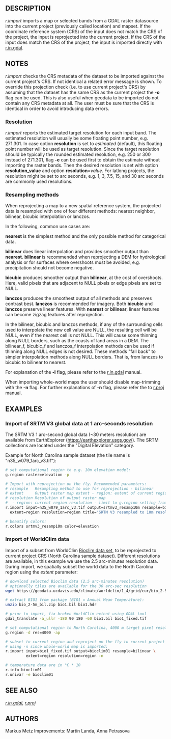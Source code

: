 ## DESCRIPTION

*r.import* imports a map or selected bands from a GDAL raster datasource
into the current project (previously called location) and mapset. If the
coordinate reference system (CRS) of the input does not match the CRS of
the project, the input is reprojected into the current project. If the
CRS of the input does match the CRS of the project, the input is
imported directly with [r.in.gdal](r.in.gdal.md).

## NOTES

*r.import* checks the CRS metadata of the dataset to be imported against
the current project's CRS. If not identical a related error message is
shown.
To override this projection check (i.e. to use current project's CRS) by
assuming that the dataset has the same CRS as the current project the
**-o** flag can be used. This is also useful when geodata to be imported
do not contain any CRS metadata at all. The user must be sure that the
CRS is identical in order to avoid introducing data errors.

### Resolution

*r.import* reports the estimated target resolution for each input band.
The estimated resolution will usually be some floating point number,
e.g. 271.301. In case option **resolution** is set to *estimated*
(default), this floating point number will be used as target resolution.
Since the target resolution should be typically the rounded estimated
resolution, e.g. 250 or 300 instead of 271.301, flag **-e** can be used
first to obtain the estimate without importing the raster bands. Then
the desired resolution is set with option **resolution_value** and
option **resolution**=*value*. For latlong projects, the resolution
might be set to arc seconds, e.g. 1, 3, 7.5, 15, and 30 arc seconds are
commonly used resolutions.

### Resampling methods

When reprojecting a map to a new spatial reference system, the projected
data is resampled with one of four different methods: nearest neighbor,
bilinear, bicubic interpolation or lanczos.

In the following, common use cases are:

**nearest** is the simplest method and the only possible method for
categorical data.

**bilinear** does linear interpolation and provides smoother output than
**nearest**. **bilinear** is recommended when reprojecting a DEM for
hydrological analysis or for surfaces where overshoots must be avoided,
e.g. precipitation should not become negative.

**bicubic** produces smoother output than **bilinear**, at the cost of
overshoots. Here, valid pixels that are adjacent to NULL pixels or edge
pixels are set to NULL.

**lanczos** produces the smoothest output of all methods and preserves
contrast best. **lanczos** is recommended for imagery. Both **bicubic**
and **lanczos** preserve linear features. With **nearest** or
**bilinear**, linear features can become zigzag features after
reprojection.

In the bilinear, bicubic and lanczos methods, if any of the surrounding
cells used to interpolate the new cell value are NULL, the resulting
cell will be NULL, even if the nearest cell is not NULL. This will cause
some thinning along NULL borders, such as the coasts of land areas in a
DEM. The bilinear_f, bicubic_f and lanczos_f interpolation methods can
be used if thinning along NULL edges is not desired. These methods "fall
back" to simpler interpolation methods along NULL borders. That is, from
lanczos to bicubic to bilinear to nearest.

For explanation of the **-l** flag, please refer to the
[r.in.gdal](r.in.gdal.md) manual.

When importing whole-world maps the user should disable map-trimming
with the **-n** flag. For further explanations of **-n** flag, please
refer the to [r.proj](r.proj.md) manual.

## EXAMPLES

### Import of SRTM V3 global data at 1 arc-seconds resolution

The SRTM V3 1 arc-second global data (~30 meters resolution) are
available from EarthExplorer (<https://earthexplorer.usgs.gov/>). The
SRTM collections are located under the "Digital Elevation" category.

Example for North Carolina sample dataset (the tile name is
"n35_w079_1arc_v3.tif"):

```bash
# set computational region to e.g. 10m elevation model:
g.region raster=elevation -p

# Import with reprojection on the fly. Recommended parameters:
# resample   Resampling method to use for reprojection - bilinear
# extent     Output raster map extent - region: extent of current region
# resolution Resolution of output raster map
#  - region: current region resolution - limit to g.region setting from above
r.import input=n35_w079_1arc_v3.tif output=srtmv3_resamp10m resample=bilinear \
  extent=region resolution=region title="SRTM V3 resampled to 10m resolution"

# beautify colors:
r.colors srtmv3_resamp10m color=elevation
```

### Import of WorldClim data

Import of a subset from WorldClim [Bioclim data
set](https://www.worldclim.org/data/bioclim.html), to be reprojected to
current project CRS (North Carolina sample dataset). Different
resolutions are available, in this example we use the 2.5 arc-minutes
resolution data. During import, we spatially subset the world data to
the North Carolina region using the *extent* parameter:

```bash
# download selected Bioclim data (2.5 arc-minutes resolution)
# optionally tiles are available for the 30 arc-sec resolution
wget https://geodata.ucdavis.edu/climate/worldclim/1_4/grid/cur/bio_2-5m_bil.zip

# extract BIO1 from package (BIO1 = Annual Mean Temperature):
unzip bio_2-5m_bil.zip bio1.bil bio1.hdr

# prior to import, fix broken WorldClim extent using GDAL tool
gdal_translate -a_ullr -180 90 180 -60 bio1.bil bio1_fixed.tif

# set computational region to North Carolina, 4000 m target pixel resolution
g.region -d res=4000 -ap

# subset to current region and reproject on the fly to current project CRS,
# using -n since whole-world map is imported:
r.import input=bio1_fixed.tif output=bioclim01 resample=bilinear \
         extent=region resolution=region -n

# temperature data are in °C * 10
r.info bioclim01
r.univar -e bioclim01
```

## SEE ALSO

*[r.in.gdal](r.in.gdal.md), [r.proj](r.proj.md)*

## AUTHORS

Markus Metz
Improvements: Martin Landa, Anna Petrasova
